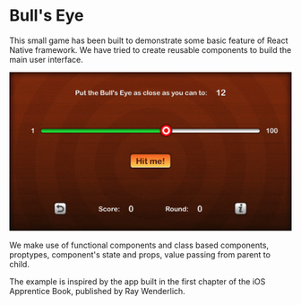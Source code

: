 # Bull's Eye

This small game has been built to demonstrate some basic feature of React Native framework.
We have tried to create reusable components to build the main user interface.

![screenshot](screenshot.png)


We make use of functional components and class based components, proptypes, component's state and props, value passing from parent to child.

The example is inspired by the app built in the first chapter of the iOS Apprentice Book, published by Ray Wenderlich.

